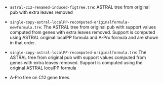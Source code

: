 
* `astral-c12-renamed-induced-figtree.tre`: ASTRAL tree from original pub with extra leaves removed
* `single-copy-astral-localPP-recomputed-originalformula-newformula.tre`: The ASTRAL tree from original pub with support values computed from genes with extra leaves removed. Support is computed using ASTRAL original localPP formula and A-Pro formula and are shown in that order. 
* `single-copy-astral-localPP-recomputed-originalformula.tre`: The ASTRAL tree from original pub with support values computed from genes with extra leaves removed. Support is computed using the original ASTRAL  localPP  formula

* A-Pro tree on C12 gene trees.
